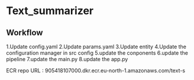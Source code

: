 # Text_summarizer

## Workflow
1.Update config.yaml
2.Update params.yaml
3.Update entity
4.Update the configuration manager in src config
5.update the conponents
6.update the pipeline
7.update the main.py
8.update the app.py


ECR repo URL : 905418107000.dkr.ecr.eu-north-1.amazonaws.com/text-s
